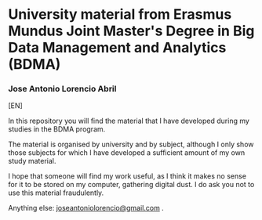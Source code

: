# University material from Erasmus Mundus Joint Master's Degree in Big Data Management and Analytics (BDMA)
### Jose Antonio Lorencio Abril

[EN]

In this repository you will find the material that I have developed during my studies in the BDMA program.

The material is organised by university and by subject, although I only show those subjects for which I have developed a sufficient amount of my own study material.

I hope that someone will find my work useful, as I think it makes no sense for it to be stored on my computer, gathering digital dust. I do ask you not to use this material fraudulently.

Anything else: joseantoniolorencio@gmail.com .
